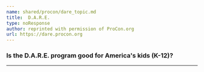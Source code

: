 ```yaml
---
name: shared/procon/dare_topic.md
title:  D.A.R.E. 
type: noResponse
author: reprinted with permission of ProCon.org
url: https://dare.procon.org 
---
```


###  Is the D.A.R.E. program good for America's kids (K-12)?

---

